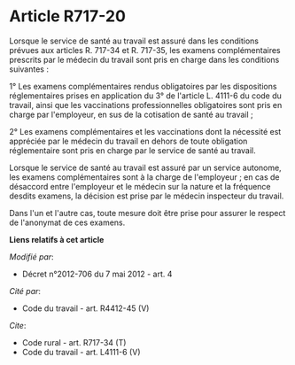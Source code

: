 # Article R717-20

Lorsque le service de santé au travail est assuré dans les conditions prévues aux articles R. 717-34 et R. 717-35, les
examens complémentaires prescrits par le médecin du travail sont pris en charge dans les conditions suivantes : 

1° Les examens complémentaires rendus obligatoires par les dispositions réglementaires prises en application du 3° de
l'article L. 4111-6 du code du travail, ainsi que les vaccinations professionnelles obligatoires sont pris en charge par
l'employeur, en sus de la cotisation de santé au travail ; 

2° Les examens complémentaires et les vaccinations dont la nécessité est appréciée par le médecin du travail en dehors de
toute obligation réglementaire sont pris en charge par le service de santé au travail. 

Lorsque le service de santé au travail est assuré par un service autonome, les examens complémentaires sont à la charge de
l'employeur ; en cas de désaccord entre l'employeur et le médecin sur la nature et la fréquence desdits examens, la décision
est prise par le médecin inspecteur du travail. 

Dans l'un et l'autre cas, toute mesure doit être prise pour assurer le respect de l'anonymat de ces examens.

**Liens relatifs à cet article**

_Modifié par_:

  - Décret n°2012-706 du 7 mai 2012 - art. 4

_Cité par_:

  - Code du travail - art. R4412-45 (V)

_Cite_:

  - Code rural - art. R717-34 (T)
  - Code du travail - art. L4111-6 (V)
